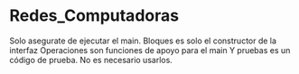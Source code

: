 # Redes_Computadoras
Solo asegurate de ejecutar el main.
Bloques es solo el constructor de la interfaz
Operaciones son funciones de apoyo para el main
Y pruebas es un código de prueba. No es necesario usarlos.
